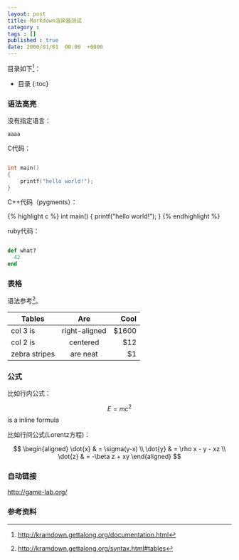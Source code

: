 ```yaml
---
layout: post
title: Markdown渲染器测试
category : 
tags : []
published : true
date: 2000/01/01  00:00  +0800
---
```


目录如下[^toc]：

* 目录
{:toc}


### 语法高亮

没有指定语言：

```
aaaa
```


C代码：
 
``` c

int main()
{
	printf("hello world!");
}

```

C++代码（pygments）：

{% highlight c %}
int main()
{
	printf("hello world!");
}
{% endhighlight %}

ruby代码：

~~~ ruby

def what?
  42
end

~~~


### 表格  

语法参考[^1]。

| Tables        | Are           | Cool  |
| ------------- |:-------------:| -----:|
| col 3 is      | right-aligned | $1600 |
| col 2 is      | centered      |   $12 |
| zebra stripes | are neat      |    $1 |




### 公式

<script type="text/x-mathjax-config">
MathJax.Hub.Config({
                  tex2jax: {inlineMath: [['$','$'], ['\\(','\\)']]}
                          });
</script>
<script type="text/javascript"
  src="http://cdn.mathjax.org/mathjax/latest/MathJax.js?config=TeX-AMS-MML_HTMLorMML">
</script>

比如行内公式：

$$E=mc^2$$ is a inline formula


比如行间公式(Lorentz方程)：

$$ 
\begin{aligned} 
\dot{x} & = \sigma(y-x) \\ 
\dot{y} & = \rho x - y - xz \\ 
\dot{z} & = -\beta z + xy 
\end{aligned} 
$$

### 自动链接

<http://game-lab.org/>


### 参考资料

[^1]: <http://kramdown.gettalong.org/syntax.html#tables>
[^toc]: <http://kramdown.gettalong.org/documentation.html>